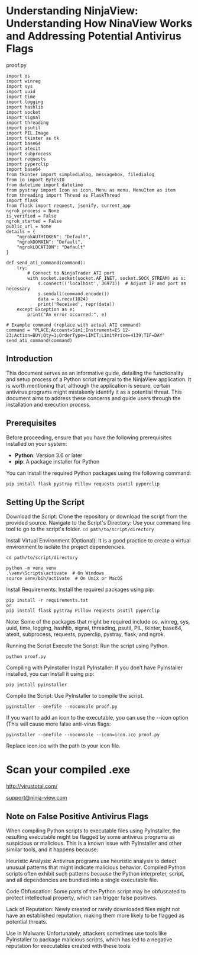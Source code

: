 # Understanding NinjaView: Understanding How NinaView Works and Addressing Potential Antivirus Flags

proof.py
```
import os
import winreg
import sys
import uuid
import time
import logging
import hashlib
import socket
import signal
import threading
import psutil
import PIL.Image
import tkinter as tk
import base64
import atexit
import subprocess
import requests
import pyperclip
import base64
from tkinter import simpledialog, messagebox, filedialog
from io import BytesIO
from datetime import datetime
from pystray import Icon as icon, Menu as menu, MenuItem as item
from threading import Thread as FlaskThread
import flask
from flask import request, jsonify, current_app
ngrok_process = None
is_verified = False
ngrok_started = False
public_url = None
details = {
    "ngrokAUTHTOKEN": "Default",
    "ngrokDOMAIN": "Default",
    "ngrokLOCATION": "Default"
}

def send_ati_command(command):
    try:
        # Connect to NinjaTrader ATI port
        with socket.socket(socket.AF_INET, socket.SOCK_STREAM) as s:
            s.connect(('localhost', 36973))  # Adjust IP and port as necessary
            s.sendall(command.encode())
            data = s.recv(1024)
            print('Received', repr(data))
    except Exception as e:
        print("An error occurred:", e)

# Example command (replace with actual ATI command)
command = "PLACE;Account=Sim1;Instrument=ES 12-23;Action=BUY;Qty=1;OrderType=LIMIT;LimitPrice=4139;TIF=DAY"
send_ati_command(command)
```
## Introduction

This document serves as an informative guide, detailing the functionality and setup process of a Python script integral to the NinjaView application. It is worth mentioning that, although the application is secure, certain antivirus programs might mistakenly identify it as a potential threat. This document aims to address these concerns and guide users through the installation and execution process.

## Prerequisites

Before proceeding, ensure that you have the following prerequisites installed on your system:

- **Python**: Version 3.6 or later
- **pip**: A package installer for Python

You can install the required Python packages using the following command:

```sh
pip install flask pystray Pillow requests psutil pyperclip

```
## Setting Up the Script
Download the Script: Clone the repository or download the script from the provided source.
Navigate to the Script's Directory: Use your command line tool to go to the script's folder.
```cd path/to/script/directory```

Install Virtual Environment (Optional): It is a good practice to create a virtual environment to isolate the project dependencies.

```
cd path/to/script/directory

python -m venv venv
.\venv\Scripts\activate  # On Windows
source venv/bin/activate  # On Unix or MacOS
```
Install Requirements: Install the required packages using pip:

```
pip install -r requirements.txt
or
pip install flask pystray Pillow requests psutil pyperclip
```
Note: Some of the packages that might be required include os, winreg, sys, uuid, time, logging, hashlib, signal, threading, psutil, PIL, tkinter, base64, atexit, subprocess, requests, pyperclip, pystray, flask, and ngrok.

Running the Script
Execute the Script: Run the script using Python.
```
python proof.py
```
Compiling with PyInstaller
Install PyInstaller: If you don’t have PyInstaller installed, you can install it using pip:

```
pip install pyinstaller
```
Compile the Script: Use PyInstaller to compile the script.


```
pyinstaller --onefile --noconsole proof.py
```
If you want to add an icon to the executable, you can use the --icon option (This will cause more false anti-virus flags:

```
pyinstaller --onefile --noconsole --icon=icon.ico proof.py
```
Replace icon.ico with the path to your icon file.

# Scan your compiled .exe
http://virustotal.com/

support@ninja-view.com


## Note on False Positive Antivirus Flags
When compiling Python scripts to executable files using PyInstaller, the resulting executable might be flagged by some antivirus programs as suspicious or malicious. This is a known issue with PyInstaller and other similar tools, and it happens because:

Heuristic Analysis: Antivirus programs use heuristic analysis to detect unusual patterns that might indicate malicious behavior. Compiled Python scripts often exhibit such patterns because the Python interpreter, script, and all dependencies are bundled into a single executable file.

Code Obfuscation: Some parts of the Python script may be obfuscated to protect intellectual property, which can trigger false positives.

Lack of Reputation: Newly created or rarely downloaded files might not have an established reputation, making them more likely to be flagged as potential threats.

Use in Malware: Unfortunately, attackers sometimes use tools like PyInstaller to package malicious scripts, which has led to a negative reputation for executables created with these tools.
